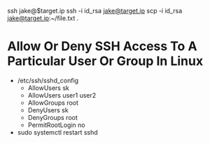 ssh jake@$target.ip
ssh -i id_rsa jake@target.ip
scp -i id_rsa jake@target.ip:~/file.txt .

# Allow Or Deny SSH Access To A Particular User Or Group In Linux 
- /etc/ssh/sshd_config
    - AllowUsers sk
    - AllowUsers user1 user2
    - AllowGroups root
    - DenyUsers sk
    - DenyGroups root
    - PermitRootLogin no
- sudo systemctl restart sshd